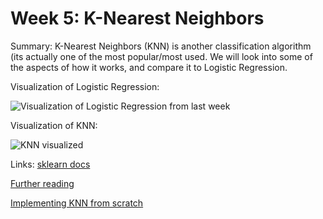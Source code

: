 # Week 5: K-Nearest Neighbors

Summary: K-Nearest Neighbors (KNN) is another classification algorithm (its actually one of the most popular/most used. 
We will look into some of the aspects of how it works, and compare it to Logistic Regression.

Visualization of Logistic Regression:

![Visualization of Logistic Regression from last week](https://i.imgur.com/V19dj67.png)

Visualization of KNN:

![KNN visualized](https://upload.wikimedia.org/wikipedia/commons/e/e7/KnnClassification.svg)

Links:
[sklearn docs](http://scikit-learn.org/stable/modules/generated/sklearn.neighbors.KNeighborsClassifier.html)

[Further reading](http://www.csee.umbc.edu/~tinoosh/cmpe650/slides/K_Nearest_Neighbor_Algorithm.pdf)

[Implementing KNN from scratch](http://machinelearningmastery.com/tutorial-to-implement-k-nearest-neighbors-in-python-from-scratch/)
